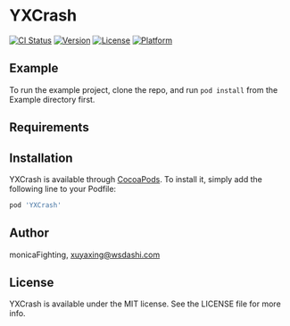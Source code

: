 # YXCrash

[![CI Status](https://img.shields.io/travis/monicaFighting/YXCrash.svg?style=flat)](https://travis-ci.org/monicaFighting/YXCrash)
[![Version](https://img.shields.io/cocoapods/v/YXCrash.svg?style=flat)](https://cocoapods.org/pods/YXCrash)
[![License](https://img.shields.io/cocoapods/l/YXCrash.svg?style=flat)](https://cocoapods.org/pods/YXCrash)
[![Platform](https://img.shields.io/cocoapods/p/YXCrash.svg?style=flat)](https://cocoapods.org/pods/YXCrash)

## Example

To run the example project, clone the repo, and run `pod install` from the Example directory first.

## Requirements

## Installation

YXCrash is available through [CocoaPods](https://cocoapods.org). To install
it, simply add the following line to your Podfile:

```ruby
pod 'YXCrash'
```

## Author

monicaFighting, xuyaxing@wsdashi.com

## License

YXCrash is available under the MIT license. See the LICENSE file for more info.

